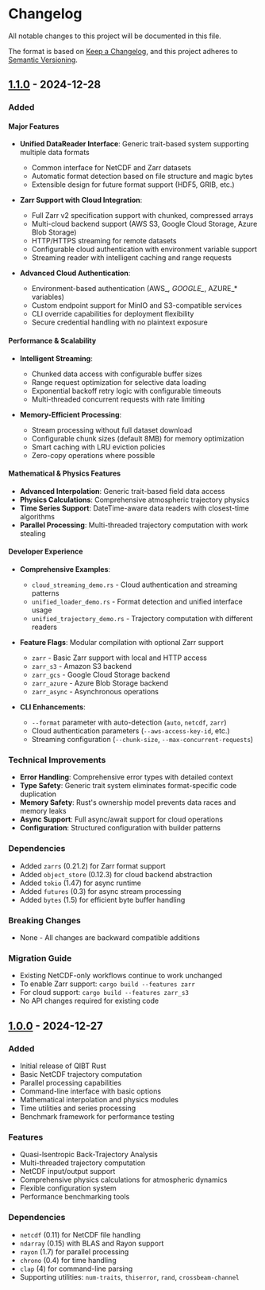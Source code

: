 # Changelog

All notable changes to this project will be documented in this file.

The format is based on [Keep a Changelog](https://keepachangelog.com/en/1.0.0/),
and this project adheres to [Semantic Versioning](https://semver.org/spec/v2.0.0.html).

## [1.1.0] - 2024-12-28

### Added

#### Major Features
- **Unified DataReader Interface**: Generic trait-based system supporting multiple data formats
  - Common interface for NetCDF and Zarr datasets
  - Automatic format detection based on file structure and magic bytes
  - Extensible design for future format support (HDF5, GRIB, etc.)
  
- **Zarr Support with Cloud Integration**: 
  - Full Zarr v2 specification support with chunked, compressed arrays
  - Multi-cloud backend support (AWS S3, Google Cloud Storage, Azure Blob Storage)
  - HTTP/HTTPS streaming for remote datasets
  - Configurable cloud authentication with environment variable support
  - Streaming reader with intelligent caching and range requests
  
- **Advanced Cloud Authentication**:
  - Environment-based authentication (AWS_*, GOOGLE_*, AZURE_* variables)
  - Custom endpoint support for MinIO and S3-compatible services
  - CLI override capabilities for deployment flexibility
  - Secure credential handling with no plaintext exposure

#### Performance & Scalability
- **Intelligent Streaming**: 
  - Chunked data access with configurable buffer sizes
  - Range request optimization for selective data loading
  - Exponential backoff retry logic with configurable timeouts
  - Multi-threaded concurrent requests with rate limiting
  
- **Memory-Efficient Processing**:
  - Stream processing without full dataset download
  - Configurable chunk sizes (default 8MB) for memory optimization
  - Smart caching with LRU eviction policies
  - Zero-copy operations where possible

#### Mathematical & Physics Features
- **Advanced Interpolation**: Generic trait-based field data access
- **Physics Calculations**: Comprehensive atmospheric trajectory physics
- **Time Series Support**: DateTime-aware data readers with closest-time algorithms
- **Parallel Processing**: Multi-threaded trajectory computation with work stealing

#### Developer Experience
- **Comprehensive Examples**: 
  - `cloud_streaming_demo.rs` - Cloud authentication and streaming patterns
  - `unified_loader_demo.rs` - Format detection and unified interface usage
  - `unified_trajectory_demo.rs` - Trajectory computation with different readers
  
- **Feature Flags**: Modular compilation with optional Zarr support
  - `zarr` - Basic Zarr support with local and HTTP access
  - `zarr_s3` - Amazon S3 backend
  - `zarr_gcs` - Google Cloud Storage backend  
  - `zarr_azure` - Azure Blob Storage backend
  - `zarr_async` - Asynchronous operations
  
- **CLI Enhancements**:
  - `--format` parameter with auto-detection (`auto`, `netcdf`, `zarr`)
  - Cloud authentication parameters (`--aws-access-key-id`, etc.)
  - Streaming configuration (`--chunk-size`, `--max-concurrent-requests`)

### Technical Improvements
- **Error Handling**: Comprehensive error types with detailed context
- **Type Safety**: Generic trait system eliminates format-specific code duplication
- **Memory Safety**: Rust's ownership model prevents data races and memory leaks
- **Async Support**: Full async/await support for cloud operations
- **Configuration**: Structured configuration with builder patterns

### Dependencies
- Added `zarrs` (0.21.2) for Zarr format support
- Added `object_store` (0.12.3) for cloud backend abstraction
- Added `tokio` (1.47) for async runtime
- Added `futures` (0.3) for async stream processing
- Added `bytes` (1.5) for efficient byte buffer handling

### Breaking Changes
- None - All changes are backward compatible additions

### Migration Guide
- Existing NetCDF-only workflows continue to work unchanged
- To enable Zarr support: `cargo build --features zarr`
- For cloud support: `cargo build --features zarr_s3`
- No API changes required for existing code

## [1.0.0] - 2024-12-27

### Added
- Initial release of QIBT Rust
- Basic NetCDF trajectory computation
- Parallel processing capabilities
- Command-line interface with basic options
- Mathematical interpolation and physics modules
- Time utilities and series processing
- Benchmark framework for performance testing

### Features
- Quasi-Isentropic Back-Trajectory Analysis
- Multi-threaded trajectory computation
- NetCDF input/output support
- Comprehensive physics calculations for atmospheric dynamics
- Flexible configuration system
- Performance benchmarking tools

### Dependencies
- `netcdf` (0.11) for NetCDF file handling
- `ndarray` (0.15) with BLAS and Rayon support
- `rayon` (1.7) for parallel processing
- `chrono` (0.4) for time handling
- `clap` (4) for command-line parsing
- Supporting utilities: `num-traits`, `thiserror`, `rand`, `crossbeam-channel`

[1.1.0]: https://github.com/user/qibt_rust/compare/v1.0.0...v1.1.0
[1.0.0]: https://github.com/user/qibt_rust/releases/tag/v1.0.0
